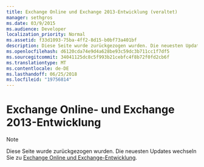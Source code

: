 ```yaml
---
title: Exchange Online und Exchange 2013-Entwicklung (veraltet)
manager: sethgros
ms.date: 03/9/2015
ms.audience: Developer
localization_priority: Normal
ms.assetid: f33d1093-75ba-4ff2-8d15-b0bf73a401bf
description: Diese Seite wurde zurückgezogen wurden. Die neuesten Updates finden Sie unter dem Thema Exchange Online und der Exchange-Entwicklung.
ms.openlocfilehash: d6120cda74e9d4a628be93c59dc3b711cc1f7df5
ms.sourcegitcommit: 34041125dc8c5f993b21cebfc4f8b72f0fd2cb6f
ms.translationtype: MT
ms.contentlocale: de-DE
ms.lasthandoff: 06/25/2018
ms.locfileid: "19756814"
---
```

# <a name="exchange-online-and-exchange-2013-development"></a>Exchange Online- und Exchange 2013-Entwicklung

> [!NOTE] 
> Diese Seite wurde zurückgezogen wurden. Die neuesten Updates wechseln Sie zu [Exchange Online und Exchange-Entwicklung](exchange-server-development.md).

